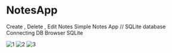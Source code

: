 # NotesApp

Create , Delete , Edit Notes
Simple Notes App //  SQLite database Connecting DB Browser SQLite


![1](https://github.com/AliArdal/NotesApp/assets/135712333/e500e4a1-a533-4141-b62f-525fad763800)
![2](https://github.com/AliArdal/NotesApp/assets/135712333/405bb8b4-0da1-42a0-ac67-76ecc04f31c4)
![3](https://github.com/AliArdal/NotesApp/assets/135712333/024ea43b-699c-411d-be3d-4db2c9114569)
